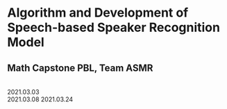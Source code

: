 # Algorithm and Development of Speech-based Speaker Recognition Model
## Math Capstone PBL, Team ASMR
<br>
2021.03.03
<br>
2021.03.08
2021.03.24
